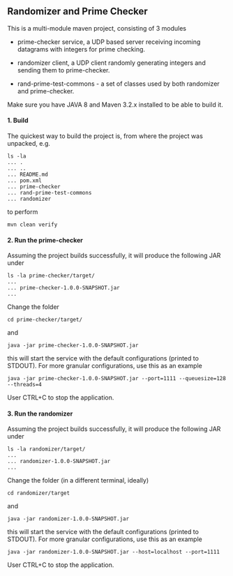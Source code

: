 ## Randomizer and Prime Checker

This is a multi-module maven project, consisting of 3 modules

* prime-checker service, a UDP based server receiving incoming datagrams with integers for prime checking.

* randomizer client, a UDP client randomly generating integers and sending them to prime-checker.

* rand-prime-test-commons - a set of classes used by both randomizer and prime-checker.

Make sure you have JAVA 8 and Maven 3.2.x installed to be able to build it.

#### 1. Build

The quickest way to build the project is, from where the project was unpacked, e.g.

```
ls -la
... .
... ..
... README.md
... pom.xml
... prime-checker
... rand-prime-test-commons
... randomizer
```

to perform

```
mvn clean verify
```

#### 2. Run the prime-checker

Assuming the project builds successfully, it will produce the following JAR under 

```
ls -la prime-checker/target/
...
... prime-checker-1.0.0-SNAPSHOT.jar
...
```

Change the folder

```
cd prime-checker/target/
```

and

```
java -jar prime-checker-1.0.0-SNAPSHOT.jar
```

this will start the service with the default configurations (printed to STDOUT). For more granular configurations, use this as an example

```
java -jar prime-checker-1.0.0-SNAPSHOT.jar --port=1111 --queuesize=128 --threads=4
```

User CTRL+C to stop the application.

#### 3. Run the randomizer

Assuming the project builds successfully, it will produce the following JAR under 

```
ls -la randomizer/target/
...
... randomizer-1.0.0-SNAPSHOT.jar
...
```

Change the folder (in a different terminal, ideally)

```
cd randomizer/target
```

and

```
java -jar randomizer-1.0.0-SNAPSHOT.jar
```

this will start the service with the default configurations (printed to STDOUT). For more granular configurations, use this as an example

```
java -jar randomizer-1.0.0-SNAPSHOT.jar --host=localhost --port=1111
```

User CTRL+C to stop the application.

